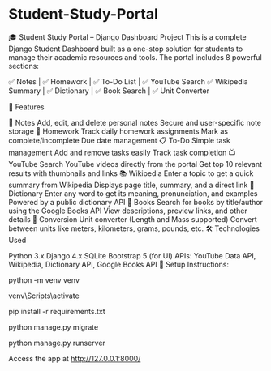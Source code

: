 # Student-Study-Portal
🎓 Student Study Portal – Django Dashboard Project This is a complete Django Student Dashboard built as a one-stop solution for students to manage their academic resources and tools. The portal includes 8 powerful sections:

✅ Notes | ✅ Homework | ✅ To-Do List | ✅ YouTube Search ✅ Wikipedia Summary | ✅ Dictionary | ✅ Book Search | ✅ Unit Converter

🚀 Features

📒 Notes
Add, edit, and delete personal notes
Secure and user-specific note storage
📝 Homework Track daily homework assignments
Mark as complete/incomplete
Due date management
📋 To-Do
Simple task management
Add and remove tasks easily
Track task completion
📺 YouTube
Search YouTube videos directly from the portal
Get top 10 relevant results with thumbnails and links
📚 Wikipedia
Enter a topic to get a quick summary from Wikipedia
Displays page title, summary, and a direct link
📖 Dictionary
Enter any word to get its meaning, pronunciation, and examples
Powered by a public dictionary API
📘 Books
Search for books by title/author using the Google Books API
View descriptions, preview links, and other details
🔁 Conversion
Unit converter (Length and Mass supported)
Convert between units like meters, kilometers, grams, pounds, etc.
🛠️ Technologies Used

Python 3.x
Django 4.x
SQLite
Bootstrap 5 (for UI)
APIs: YouTube Data API, Wikipedia, Dictionary API, Google Books API
🔐 Setup Instructions:

python -m venv venv

venv\Scripts\activate

pip install -r requirements.txt

python manage.py migrate

python manage.py runserver

Access the app at http://127.0.0.1:8000/
